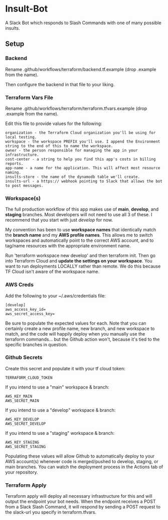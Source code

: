# Insult-Bot
A Slack Bot which responds to Slash Commands with one of many possible insults. 

## Setup

### Backend

Rename .github/workflows/terraform/backend.tf.example (drop .example from the name). 

Then configure the backend in that file to your liking. 

### Terraform Vars File

Rename .github/workflows/terraform/terraform.tfvars.example (drop .example from the name). 

Edit this file to provide values for the following: 

    organization - the Terraform Cloud organization you'll be using for local testing. 
    workspace - the workspace PREFIX you'll use. I append the Environment string to the end of this to name the workspace.
    owner - the person responsible for managing the app in your infrastructure. 
    cost-center - a string to help you find this app's costs in billing reports. 
    app-name - a name for the application. This will affect most resource naming. 
    insults-store - the name of the dynamodb table we'll create. 
    insults-url - a https:// webhook pointing to Slack that allows the bot to post messages. 

### Workspace(s)

The full production workflow of this app makes use of **main**, **develop**,
and **staging** branches. Most developers will not need to use all 3 of these.
I recommend that you start with just *develop* for now. 

My convention has been to use **workspace names** that identically match the
**branch name** and my **AWS profile names**. This allows me to switch workspaces and
automatically point to the correct AWS account, and to tag/name resources with
the appropriate environment name. 

Run 'terraform workspace new develop' and then terraform init. Then go into Terraform 
Cloud and **update the settings on your workspace**. You want to run deployments 
LOCALLY rather than remote. We do this because TF Cloud isn't aware of the workspace name. 

### AWS Creds

Add the following to your ~/.aws/credentials file:

    [develop]
    aws_access_key_id=
    aws_secret_access_key=

Be sure to populate the expected values for each. Note that you can certainly
create a new profile name, new branch, and new workspace to match, and the
code will happily deploy when you manually use the terraform commands... but 
the Github action won't, because it's tied to the specific branches in question. 

### Github Secrets

Create this secret and populate it with your tf cloud token:

    TERRAFORM_CLOUD_TOKEN

If you intend to use a "main" workspace & branch: 

    AWS_KEY_MAIN
    AWS_SECRET_MAIN

If you intend to use a "develop" workspace & branch:

    AWS_KEY_DEVELOP
    AWS_SECRET_DEVELOP

If you intend to use a "staging" workspace & branch:

    AWS_KEY_STAGING
    AWS_SECRET_STAGING

Populating these values will allow Github to automatically deploy to your AWS account(s)
whenever code is merged/pushed to develop, staging, or main branches. You can watch
the deployment process in the Actions tab of your repository. 

### Terraform Apply

Terraform apply will deploy all necessary infrastructure for this and will output the endpoint your bot needs. When the endpoint receives a POST from a Slack Slash Command, it will respond by sending a POST request to the slack-url you specify in terraform.tfvars. 
